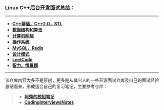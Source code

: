 ### Linux C++后台开发面试总结：

***


* **[C++基础，C++2.0，STL](C++基础，C++2.0，STL.md)**
* **[数据结构和算法](https://github.com/duycc/tinyDTL)**
* **[计算机网络](计算机网络.md)**
* **[操作系统](操作系统.md)**
* **[MySQL，Redis](MySQL，Redis.md)**
* **[设计模式](https://github.com/duycc/DesignPattern)**
* **[LeetCode](https://github.com/duycc/leetcode)**
* **[智力，情景题](智力，情景题.md)**

***

该仓库内容大多不是原创，更多是从其它人的一些开源面试仓库及自己的面试经验总结而来，形成适合自己的复习笔记，主要参考仓库：

> * **[阿秀的校招笔记](https://github.com/forthespada/InterviewGuide)**
> * **[CodingInterviewsNotes](https://github.com/yzhu798/CodingInterviewsNotes)**

